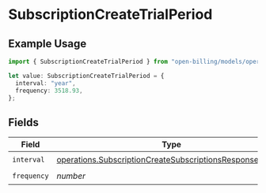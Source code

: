 # SubscriptionCreateTrialPeriod

## Example Usage

```typescript
import { SubscriptionCreateTrialPeriod } from "open-billing/models/operations";

let value: SubscriptionCreateTrialPeriod = {
  interval: "year",
  frequency: 3518.93,
};
```

## Fields

| Field                                                                                                                                    | Type                                                                                                                                     | Required                                                                                                                                 | Description                                                                                                                              |
| ---------------------------------------------------------------------------------------------------------------------------------------- | ---------------------------------------------------------------------------------------------------------------------------------------- | ---------------------------------------------------------------------------------------------------------------------------------------- | ---------------------------------------------------------------------------------------------------------------------------------------- |
| `interval`                                                                                                                               | [operations.SubscriptionCreateSubscriptionsResponseInterval](../../models/operations/subscriptioncreatesubscriptionsresponseinterval.md) | :heavy_check_mark:                                                                                                                       | N/A                                                                                                                                      |
| `frequency`                                                                                                                              | *number*                                                                                                                                 | :heavy_check_mark:                                                                                                                       | N/A                                                                                                                                      |